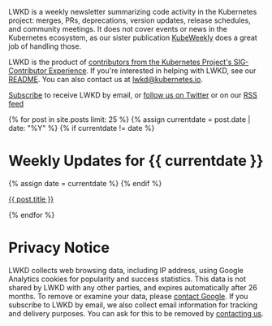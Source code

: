 LWKD is a weekly newsletter summarizing code activity in the Kubernetes project: merges, PRs, deprecations, version updates, release schedules, and community meetings.  It does not cover events or news in the Kubernetes ecosystem, as our sister publication [KubeWeekly](https://www.cncf.io/kubeweekly/) does a great job of handling those.

LWKD is the product of [contributors from the Kubernetes Project's SIG-Contributor Experience](/authors).  If you're interested in helping with LWKD, see our [README](https://github.com/lwkd/lwkd.github.io).  You can also contact us at lwkd@kubernetes.io.

[Subscribe](https://buttondown.email/LastWeekInKubernetes) to receive LWKD by email, or [follow us on Twitter](https://twitter.com/LWKDNews) or on our [RSS feed](/feed.xml)

{% for post in site.posts limit: 25 %}
  {% assign currentdate = post.date | date: "%Y" %}
  {% if currentdate != date %}
<h1 id="y{{post.date | date: "%Y"}}">Weekly Updates for {{ currentdate }}</h1>
    {% assign date = currentdate %}
  {% endif %}
<p><a href="{{ post.url }}">{{ post.title }}</a></p>
{% endfor %}

# Privacy Notice

LWKD collects web browsing data, including IP address, using Google Analytics cookies for popularity and success statistics.  This data is not shared by LWKD with any other parties, and expires automatically after 26 months.  To remove or examine your data, please [contact Google](https://privacy.google.com/businesses/compliance).  If you subscribe to LWKD by email, we also collect email information for tracking and delivery purposes.  You can ask for this to be removed by [contacting us](mailto:lwkd@kubernetes.io).
